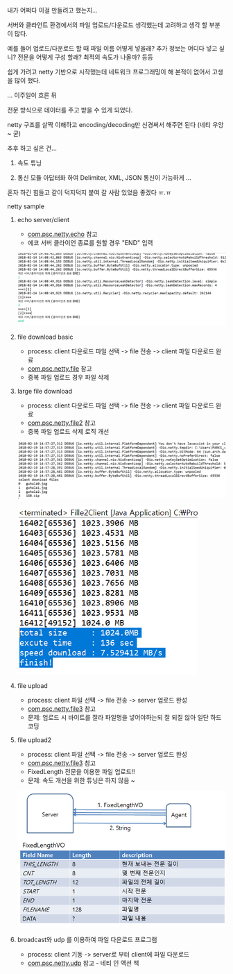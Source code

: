 내가 어쩌다 이걸 만들려고 했는지...

서버와 클라언트 환경에서의  파일 업로드/다운로드 생각했는데 고려하고 생각 할 부분이 많다. 

예를 들어 업로드/다운로드 할 때 파일 이름 어떻게 넣을래? 추가 정보는 어디다 넣고 싶니? 전문을 어떻게 구성 할래? 최적의 속도가 나올까? 등등 

쉽게 가려고 netty 기반으로 시작했는데 네트워크 프로그래밍이 해 본적이 없어서 고생을 많이 했다.

... 이주일이 흐른 뒤

전문 방식으로 데이터를 주고 받을 수 있게 되었다.  

netty 구조를  살짝 이해하고  encoding/decoding만 신경써서 해주면 된다 (네티 우앙 ~ 굳)

추후 하고 싶은 건...

1. 속도 튜닝

2. 통신 모듈 아답터화 하여 Delimiter, XML, JSON 통신이 가능하게 ...

혼자 하긴 힘들고 같이 덕지덕지 붙여 갈 사람 있었음 좋겠다 ㅠ.ㅠ 

netty sample

1. echo server/client 
	- [com.psc.netty.echo](src/com/psc/netty/echo) 참고
	- 에코 서버 클라이언 종료를 원할 경우 "END" 입력
	
	![screenshot](https://github.com/parkseungchul/javaSample/blob/master/nettySample/img/echoClient.png?raw=true) 
	
2. file download basic
	- process: client 다운로드 파일 선택 -> file 전송 -> client 파일 다운로드 완료   
	- [com.psc.netty.file](src/com/psc/netty/file) 참고
	- 중복 파일 업로드 경우 파일 삭제

3. large file download
	- process: client 다운로드 파일 선택 -> file 전송 -> client 파일 다운로드 완료   
	- [com.psc.netty.file2](src/com/psc/netty/file2) 참고
	- 중복 파일 업로드 삭제 로직 개선 	
	
	![screenshot](https://github.com/parkseungchul/javaSample/blob/master/nettySample/img/fileClient1.png?raw=true) 
	
	![screenshot](https://github.com/parkseungchul/javaSample/blob/master/nettySample/img/fileClient2.png?raw=true)
	
	
4. file upload 
	- process: client 파일 선택 -> file 전송 -> server 업로드 완성
	- [com.psc.netty.file3](src/com/psc/netty/file2) 참고
	- 문제: 업로드 시 바이트를 잘라 파일명을 넣어야하는되 잘 되질 않아 일단 하드코딩	
	
5. file upload2
	- process: client 파일 선택 -> file 전송 -> server 업로드 완성
	- [com.psc.netty.file3](src/com/psc/netty/fixed) 참고
	- FixedLength 전문을 이용한 파일 업로드!! 
	- 문제: 속도 개선을 위한 튜닝은 하지 않음 ~ 	

	![screenshot](https://github.com/parkseungchul/javaSample/blob/master/nettySample/img/fixed1.png?raw=true)
	
6. broadcast와 udp 를 이용하여 파일 다운로드 프로그램 
	- process: client 기동 -> server로 부터 client에 파일 다운로드 
	- [com.psc.netty.udp](src/com/psc/netty/udp) 참고 - 네티 인 액션 책

	